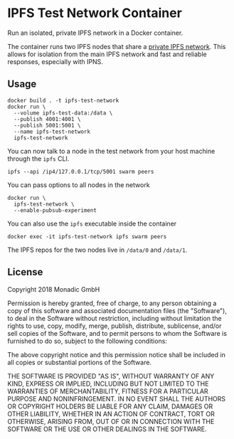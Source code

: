IPFS Test Network Container
===========================

Run an isolated, private IPFS network in a Docker container.

The container runs two IPFS nodes that share a [private IPFS
network][ipfs-private-network]. This allows for isolation from the main IPFS
network and fast and reliable responses, especially with IPNS.

[ipfs-private-network]: https://github.com/ipfs/go-ipfs/blob/master/docs/experimental-features.md#private-networks

Usage
-----

```
docker build . -t ipfs-test-network
docker run \
  --volume ipfs-test-data:/data \
  --publish 4001:4001 \
  --publish 5001:5001 \
  --name ipfs-test-network
  ipfs-test-network
```

You can now talk to a node in the test network from your host machine through
the `ipfs` CLI.

```
ipfs --api /ip4/127.0.0.1/tcp/5001 swarm peers
```

You can pass options to all nodes in the network

```
docker run \
  ipfs-test-network \
  --enable-pubsub-experiment
```

You can also use the `ipfs` executable inside the container

```
docker exec -it ipfs-test-network ipfs swarm peers
```

The IPFS repos for the two nodes live in `/data/0` and `/data/1`.

License
-------

Copyright 2018 Monadic GmbH

Permission is hereby granted, free of charge, to any person obtaining a copy of
this software and associated documentation files (the "Software"), to deal in
the Software without restriction, including without limitation the rights to
use, copy, modify, merge, publish, distribute, sublicense, and/or sell copies of
the Software, and to permit persons to whom the Software is furnished to do so,
subject to the following conditions:

The above copyright notice and this permission notice shall be included in all
copies or substantial portions of the Software.

THE SOFTWARE IS PROVIDED "AS IS", WITHOUT WARRANTY OF ANY KIND, EXPRESS OR
IMPLIED, INCLUDING BUT NOT LIMITED TO THE WARRANTIES OF MERCHANTABILITY, FITNESS
FOR A PARTICULAR PURPOSE AND NONINFRINGEMENT. IN NO EVENT SHALL THE AUTHORS OR
COPYRIGHT HOLDERS BE LIABLE FOR ANY CLAIM, DAMAGES OR OTHER LIABILITY, WHETHER
IN AN ACTION OF CONTRACT, TORT OR OTHERWISE, ARISING FROM, OUT OF OR IN
CONNECTION WITH THE SOFTWARE OR THE USE OR OTHER DEALINGS IN THE SOFTWARE.
